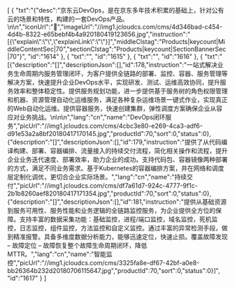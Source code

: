 [
	{
		"txt":"{\"desc\":\"京东云DevOps，是在京东多年技术积累的基础上，针对公有云的场景和特性，构建的一套DevOps产品。\\n\\n\",\"iconUrl\":\"\",\"imageUrl\":\"//img1.jcloudcs.com/cms/4d346bad-c454-4d4b-8322-e65bebf4b4a920180419123656.jpg\",\"instruction\":\"[{\\\"explain\\\":\\\"\\\",\\\"explainLink\\\":\\\"\\\"}]\",\"middleClstag\":\"Products|keycount|MiddleContentSec|70\",\"sectionClstag\":\"Products|keycount|SectionBannerSec|70\"}",
		"id":"1614"
	},
	{
		"txt":"",
		"id":"1615"
	},
	{
		"txt":"",
		"id":"1616"
	},
	{
		"txt":"[{\"description\":\"[]\",\"descriptionJson\":[],\"id\":178,\"instruction\":\"一站式解决业务生命周期内服务管理闭环，为客户提供全链路的部署、监控、容器、服务管理等解决方案，快速提升企业DevOps水平，实现研发、测试、运维高效协同，提升服务效率和整体稳定性。提供服务规划功能，进一步提供基于服务树的角色权限管理和机器、资源管理自动化运维服务，满足各种复杂运维场景一键式作业，实现真正的Web自动化运维。提供容器服务，快速创建集群，弹性调度方案确保企业从容应对业务挑战。\\n\\n\\n\",\"lang\":\"cn\",\"name\":\"DevOps闭环服务\",\"picUrl\":\"//img1.jcloudcs.com/cms/4cbc3e80-e269-4ca3-adf6-d91e53a2a8bf20180417170145.jpg\",\"productId\":70,\"sort\":0,\"status\":0},{\"description\":\"[]\",\"descriptionJson\":[],\"id\":179,\"instruction\":\"提供了从代码编译构建、部署、容器编排、流量接入的持续交付流程，简化相关操作和流程，提升企业业务迭代速度、部署效率，助力企业的成功。支持代码包、容器镜像两种部署的方式，满足不同业务需求。基于Kubernetes的容器编排方案，并在网络和调度层定制化调优，更切合企业实际场景。\",\"lang\":\"cn\",\"name\":\"持续交付\",\"picUrl\":\"//img1.jcloudcs.com/cms/df7a61d7-924c-4777-9f1c-2b1b8260aef820180417171354.jpg\",\"productId\":70,\"sort\":0,\"status\":0},{\"description\":\"[]\",\"descriptionJson\":[],\"id\":181,\"instruction\":\"提供从基础资源到服务可用性、服务性能和业务逻辑的全链路监控服务，为企业提供全方位的保障。支持丰富的数据采集功能：基础监控，进程/端口监控，域名监控，死机监控，日志监控，组件监控，方法监控和自定义监控。通过丰富的异常检测手段，做到精准报警。具备多维度数据分析能力，能够迅速定位，快速止损。覆盖故障发现 – 故障定位 – 故障恢复整个故障生命周期闭环，降低MTTR。\",\"lang\":\"cn\",\"name\":\"智能监控\",\"picUrl\":\"//img1.jcloudcs.com/cms/3325fa8e-df67-42bf-a0e8-bb26364b232d20180706115647.jpg\",\"productId\":70,\"sort\":0,\"status\":0}]",
		"id":"1617"
	}
]